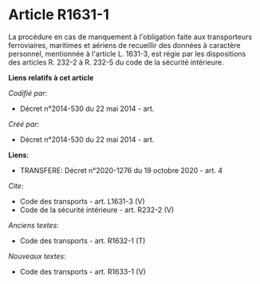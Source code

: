 # Article R1631-1

La procédure en cas de manquement à l'obligation faite aux transporteurs ferroviaires, maritimes et aériens de recueillir des
données à caractère personnel, mentionnée à l'article L. 1631-3, est régie par les dispositions des articles R. 232-2 à R.
232-5 du code de la sécurité intérieure.

**Liens relatifs à cet article**

_Codifié par_:

  - Décret n°2014-530 du 22 mai 2014 - art.

_Créé par_:

  - Décret n°2014-530 du 22 mai 2014 - art.

**Liens**:

  - TRANSFERE: Décret n°2020-1276 du 19 octobre 2020 - art. 4

_Cite_:

  - Code des transports - art. L1631-3 (V)
  - Code de la sécurité intérieure - art. R232-2 (V)

_Anciens textes_:

  - Code des transports - art. R1632-1 (T)

_Nouveaux textes_:

  - Code des transports - art. R1633-1 (V)
